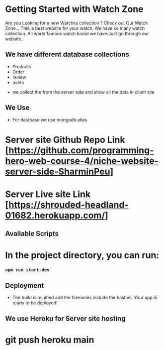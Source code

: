 # Getting Started with Watch Zone
Are you Looking for a new Watches collection ? Check out Our Watch Zone... This is best website
for your watch. We have so many watch collection. All world famous watch brand we have.Just go through our website..



## We have different database collections 
* Products
* Order 
* review
* users
- we collect the from the server side and show all the data in client site
## We Use 

* For database we use mongodb atlas

# Server site Github Repo Link [https://github.com/programming-hero-web-course-4/niche-website-server-side-SharminPeu]
# Server Live site Link [https://shrouded-headland-01682.herokuapp.com/]



## Available Scripts

# In the project directory, you can run:

### `npm run start-dev`

## Deployment


* The build is minified and the filenames include the hashes.
Your app is ready to be deployed!
 ## We use Heroku for Server site hosting
# git push heroku main
